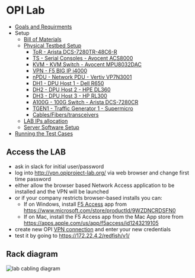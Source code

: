 # OPI Lab

- [Goals and Requirments](goals-and-requirements.md)
- Setup
  - [Bill of Materials](bom.md)
  - [Physical Testbed Setup](physical-testbed.md)
    - [ToR - Arista DCS-7280TR-48C6-R](./hardware/ToR/README.md)
    - [TS - Serial Consoles - Avocent ACS8000](./hardware/TS/README.md)
    - [KVM - KVM Switch - Avocent MPU8032DAC](./hardware/KVM/README.md)
    - [VPN - F5 BIG IP i4000](./hardware/VPN/README.md)
    - [nPDU - Network PDU - Vertiv VP7N3001](./hardware/nPDU/README.md)
    - [DH1 - DPU Host 1 - Dell R650](./hardware/dh1/README.md)
    - [DH2 - DPU Host 2 - HPE DL360](./hardware/dh2/README.md)
    - [DH3 - DPU Host 3 - HP RL300](./hardware/dh3/README.md)
    - [A100G - 100G Switch - Arista DCS-7280CR](./hardware/A100G/README.md)
    - [TGEN1 - Traffic Generator 1 - Supermicro](./hardware/tgen1/README.md)
    - [Cables/Fibers/transceivers](./hardware/cables.md)
  - [LAB IPs allocation](./hardware/ips.md)
  - [Server Software Setup](server-setup.md)
- [Running the Test Cases](running-the-tests.md)

## Access the LAB

- ask in slack for initial user/password
- log into http://vpn.opiproject-lab.org/ via web browser and change first time password
- either allow the browser based Network Access application to be installed and the VPN will be launched
- or if your company restricts browser-based installs you can:
  - If on Windows, install [F5 Access](./images/f5-vpn-msft-app.png) app from https://www.microsoft.com/store/productId/9WZDNCRDSFN0
  - If on Mac, install the F5 Access app from the Mac App store from https://apps.apple.com/us/app/f5access/id1243219105
- create new OPI [VPN connection](./images/add-vpn-windows.png) and enter your new credentials
- test it by going to https://172.22.4.2/redfish/v1/

## Rack diagram

![lab cabling diagram](./images/opi-lab-cabling.drawio.svg)
